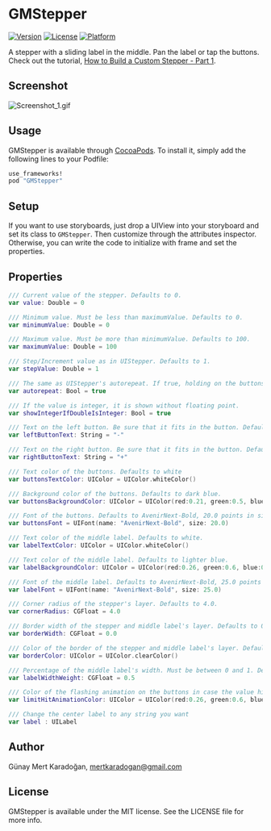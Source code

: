 # GMStepper
[![Version](https://img.shields.io/cocoapods/v/GMStepper.svg?style=flat)](http://cocoapods.org/pods/GMStepper)
[![License](https://img.shields.io/cocoapods/l/GMStepper.svg?style=flat)](http://cocoapods.org/pods/GMStepper)
[![Platform](https://img.shields.io/cocoapods/p/GMStepper.svg?style=flat)](http://cocoapods.org/pods/GMStepper)

A stepper with a sliding label in the middle. Pan the label or tap the buttons. Check out the tutorial, [How to Build a Custom Stepper - Part 1](http://gmertk.github.io/custom-stepper-part-1/).

## Screenshot

![Screenshot_1.gif](https://raw.githubusercontent.com/gmertk/GMStepper/master/Screenshots/screenshot_1.gif)


## Usage

GMStepper is available through [CocoaPods](http://cocoapods.org). To install
it, simply add the following lines to your Podfile:

```ruby
use_frameworks!
pod "GMStepper"
```

## Setup

If you want to use storyboards, just drop a UIView into your storyboard and set its class to `GMStepper`. Then customize through the attributes inspector. Otherwise, you can write the code to initialize with frame and set the properties.

## Properties
```swift
/// Current value of the stepper. Defaults to 0.
var value: Double = 0

/// Minimum value. Must be less than maximumValue. Defaults to 0.
var minimumValue: Double = 0

/// Maximum value. Must be more than minimumValue. Defaults to 100.
var maximumValue: Double = 100

/// Step/Increment value as in UIStepper. Defaults to 1.
var stepValue: Double = 1

/// The same as UIStepper's autorepeat. If true, holding on the buttons or keeping the pan gesture alters the value repeatedly. Defaults to true.
var autorepeat: Bool = true

/// If the value is integer, it is shown without floating point.
var showIntegerIfDoubleIsInteger: Bool = true

/// Text on the left button. Be sure that it fits in the button. Defaults to "-".
var leftButtonText: String = "-"

/// Text on the right button. Be sure that it fits in the button. Defaults to "+".
var rightButtonText: String = "+"

/// Text color of the buttons. Defaults to white
var buttonsTextColor: UIColor = UIColor.whiteColor()

/// Background color of the buttons. Defaults to dark blue.
var buttonsBackgroundColor: UIColor = UIColor(red:0.21, green:0.5, blue:0.74, alpha:1)

/// Font of the buttons. Defaults to AvenirNext-Bold, 20.0 points in size.
var buttonsFont = UIFont(name: "AvenirNext-Bold", size: 20.0)

/// Text color of the middle label. Defaults to white.
var labelTextColor: UIColor = UIColor.whiteColor()

/// Text color of the middle label. Defaults to lighter blue.
var labelBackgroundColor: UIColor = UIColor(red:0.26, green:0.6, blue:0.87, alpha:1)

/// Font of the middle label. Defaults to AvenirNext-Bold, 25.0 points in size.
var labelFont = UIFont(name: "AvenirNext-Bold", size: 25.0)

/// Corner radius of the stepper's layer. Defaults to 4.0.
var cornerRadius: CGFloat = 4.0

/// Border width of the stepper and middle label's layer. Defaults to 0.0.
var borderWidth: CGFloat = 0.0

/// Color of the border of the stepper and middle label's layer. Defaults to clear color.
var borderColor: UIColor = UIColor.clearColor()

/// Percentage of the middle label's width. Must be between 0 and 1. Defaults to 0.5. Be sure that it is wide enough to show the value.
var labelWidthWeight: CGFloat = 0.5

/// Color of the flashing animation on the buttons in case the value hit the limit.
var limitHitAnimationColor: UIColor = UIColor(red:0.26, green:0.6, blue:0.87, alpha:1)

/// Change the center label to any string you want
var label : UILabel
```

## Author

Günay Mert Karadoğan, mertkaradogan@gmail.com

## License

GMStepper is available under the MIT license. See the LICENSE file for more info.


